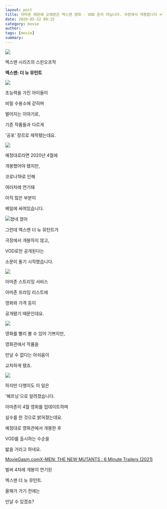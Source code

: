 ```yaml
---
layout: post
title: 아마존 때문에 오해받은 엑스맨 영화 - VOD 온리 아닙니다. 극장에서 개봉합니다 ㅠㅠ
date: 2020-05-22 09:15
category: movie
author: 
tags: [movie]
summary: 
---
```



  
![](https://img1.daumcdn.net/thumb/R720x0/?fname=https%3A%2F%2Ft1.daumcdn.net%2Fliveboard%2Fpnn%2Fcc3c9847a5d94d48b185b75ab3b65627.JPG)

엑스맨 시리즈의 스핀오프작

**엑스맨: 더 뉴 뮤턴트**

![](https://img1.daumcdn.net/thumb/R720x0/?fname=https%3A%2F%2Ft1.daumcdn.net%2Fliveboard%2Fpnn%2F6ca3d381662344c08d7f46649aa4b684.JPG)

초능력을 가진 아이들이

비밀 수용소에 갇히며

벌어지는 이야기로,

  

기존 작품들과 다르게

'공포' 장르로 제작됐는데요.

![](https://img1.daumcdn.net/thumb/R720x0/?fname=https%3A%2F%2Ft1.daumcdn.net%2Fliveboard%2Fpnn%2F3ffeb01077c74a1380bbb63726920554.JPG)

예정대로라면 2020년 4월에

개봉했어야 됐지만,

  

코로나19로 인해

여러차례 연기돼

  

아직 많은 부분이

베일에 싸여있습니다.

![졌네 졌어](https://t1.daumcdn.net/liveboard/emoticon/kakaofriends/v2/10024/thum_423_x3.png)

그런데 엑스맨 더 뉴 뮤턴트가

극장에서 개봉하지 않고,

VOD로만 공개된다는

소문이 돌기 시작했습니다.

![](https://img1.daumcdn.net/thumb/R720x0/?fname=https%3A%2F%2Ft1.daumcdn.net%2Fliveboard%2Fpnn%2Fe39eae4c4b60495784187f17a49398e6.png)

아마존 스트리밍 서비스

아마존 프라임 리스트에

영화와 가격 등이

공개됐기 때문인데요.

![](https://img1.daumcdn.net/thumb/R720x0/?fname=https%3A%2F%2Ft1.daumcdn.net%2Fliveboard%2Fpnn%2F6750c78d64c64ed9a87f85e1185e3675.jpg)

영화를 빨리 볼 수 있어 기쁘지만,

  

영화관에서 작품을

만날 수 없다는 아쉬움이

교차하게 됐죠.

![](https://img1.daumcdn.net/thumb/R720x0/?fname=https%3A%2F%2Ft1.daumcdn.net%2Fliveboard%2Fpnn%2F7e3e1dcf15ad40c7b62c0aa5fcda43b6.png)

하지만 다행이도 이 일은

'해프닝'으로 알려졌습니다.

  

아마존이 4월 영화를 업데이트하며

실수를 한 것으로 밝혀졌는데요.

  

예정대로 영화관에서 개봉한 후

VOD를 출시하는 수순을

밟을 거라고 하네요.

[MovieGasm.comX-MEN: THE NEW MUTANTS : 6 Minute Trailers (2021)](https://www.youtube.com/watch?v=6qizqkbbof0)

벌써 4차례 개봉이 연기된

엑스맨 더 뉴 뮤턴트.

  

올해가 가기 전에는

만날 수 있겠죠?